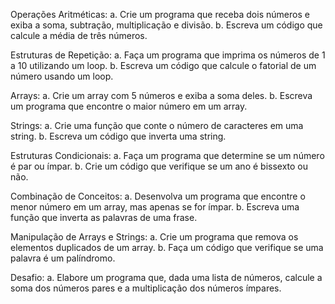 Operações Aritméticas:
a. Crie um programa que receba dois números e exiba a soma, subtração, multiplicação e divisão.
b. Escreva um código que calcule a média de três números.

Estruturas de Repetição:
a. Faça um programa que imprima os números de 1 a 10 utilizando um loop.
b. Escreva um código que calcule o fatorial de um número usando um loop.

Arrays:
a. Crie um array com 5 números e exiba a soma deles.
b. Escreva um programa que encontre o maior número em um array.

Strings:
a. Crie uma função que conte o número de caracteres em uma string.
b. Escreva um código que inverta uma string.

Estruturas Condicionais:
a. Faça um programa que determine se um número é par ou ímpar.
b. Crie um código que verifique se um ano é bissexto ou não.

Combinação de Conceitos:
a. Desenvolva um programa que encontre o menor número em um array, mas apenas se for ímpar.
b. Escreva uma função que inverta as palavras de uma frase.

Manipulação de Arrays e Strings:
a. Crie um programa que remova os elementos duplicados de um array.
b. Faça um código que verifique se uma palavra é um palíndromo.

Desafio:
a. Elabore um programa que, dada uma lista de números, calcule a soma dos números pares e a multiplicação dos números ímpares.